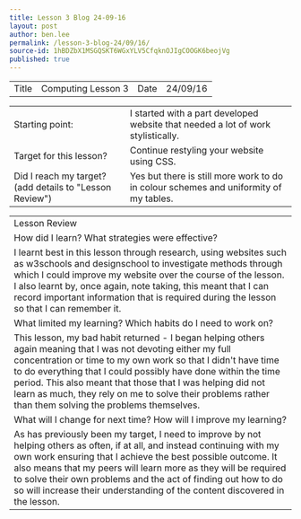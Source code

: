 ```yaml
---
title: Lesson 3 Blog 24-09-16
layout: post
author: ben.lee
permalink: /lesson-3-blog-24/09/16/
source-id: 1hBDZbX1MSGQSKT6WGxYLV5CfqknOJIgCOOGK6beojVg
published: true
---
```

<table>
  <tr>
    <td>Title</td>
    <td>Computing Lesson 3</td>
    <td>Date</td>
    <td>24/09/16</td>
  </tr>
</table>


<table>
  <tr>
    <td>Starting point:</td>
    <td>I started with a part developed website that needed a lot of work stylistically.</td>
  </tr>
  <tr>
    <td>Target for this lesson?</td>
    <td>Continue restyling your website using CSS.</td>
  </tr>
  <tr>
    <td>Did I reach my target? 
(add details to "Lesson Review")</td>
    <td> Yes but there is still more work to do in colour schemes and uniformity of my tables.</td>
  </tr>
</table>


<table>
  <tr>
    <td>Lesson Review</td>
  </tr>
  <tr>
    <td>How did I learn? What strategies were effective? </td>
  </tr>
  <tr>
    <td>I learnt best in this lesson through research, using websites such as w3schools and designschool to investigate methods through which I could improve my website over the course of the lesson. I also learnt by, once again, note taking, this meant that I can record important information that is required during the lesson so that I can remember it.</td>
  </tr>
  <tr>
    <td>What limited my learning? Which habits do I need to work on? </td>
  </tr>
  <tr>
    <td>This lesson, my bad habit returned - I began helping others again meaning that I was not devoting either my full concentration or time to my own work so that I didn't have time to do everything that I could possibly have done within the time period. This also meant that those that I was helping did not learn as much, they rely on me to solve their problems rather than them solving the problems themselves.</td>
  </tr>
  <tr>
    <td>What will I change for next time? How will I improve my learning?</td>
  </tr>
  <tr>
    <td>As has previously been my target, I need to improve by not helping others as often, if at all, and instead continuing with my own work ensuring that I achieve the best possible outcome. It also means that my peers will learn more as they will be required to solve their own problems and the act of finding out how to do so will increase their understanding of the content discovered in the lesson.</td>
  </tr>
</table>


